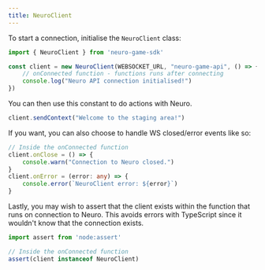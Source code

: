 ```yaml
---
title: NeuroClient
---
```


To start a connection, initialise the `NeuroClient` class:

```ts
import { NeuroClient } from 'neuro-game-sdk'

const client = new NeuroClient(WEBSOCKET_URL, "neuro-game-api", () => {
    // onConnected function - functions runs after connecting
    console.log("Neuro API connection initialised!")
})
```

You can then use this constant to do actions with Neuro.

```ts
client.sendContext("Welcome to the staging area!")
```

If you want, you can also choose to handle WS closed/error events like so:

```ts
// Inside the onConnected function
client.onClose = () => {
    console.warn("Connection to Neuro closed.")
}
client.onError = (error: any) => {
    console.error(`NeuroClient error: ${error}`)
}
```

Lastly, you may wish to assert that the client exists within the function that runs on connection to Neuro. This avoids errors with TypeScript since it wouldn't know that the connection exists.

```ts
import assert from 'node:assert'

// Inside the onConnected function
assert(client instanceof NeuroClient)
```
